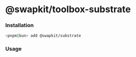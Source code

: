 # @swapkit/toolbox-substrate

### **Installation**

```bash
<pnpm|bun> add @swapkit/substrate
```

### Usage
